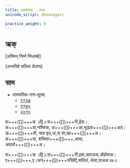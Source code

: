 ```yaml
---
title: वामदेव्यम् - वाक्
unicode_script: devanagari

practice_weight: 0
---
```


## ऋक्
[अस्मिन् निम्ने निधामहे]  

<div class="js_include" url="../../Rk/kayA_nash_chitra/"  newLevelForH1="3" includeTitle="false"> </div>

[अन्तरिक्षे सलिलं लेलाय]

## साम 
- पारम्परिक-गान-मूलम् 
  - [१९३७](https://archive.org/stream/sAmaveda-jaiminIya-paravastu-paramparA-docs/sAmaveda-paravastu-1937#page/n55/mode/1up)
  - [१९७५](https://archive.org/stream/sAmaveda-jaiminIya-paravastu-paramparA-docs/sAmaveda-paravastu-1975#page/n51/mode/2up)
  - [२०१५](https://archive.org/stream/sAmaveda-jaiminIya-paravastu-paramparA-docs/proxaNa-sAmAni#page/n3/mode/2up)
  

<div class="audioEmbed"  caption="रामानुजार्यः 1974 " src="https://archive
.org/download/jaiminIya-sAma-gAna-paravastu-tradition-rAmAnuja/vAmadevyam-vAk.mp3"></div>
<div class="audioEmbed"  caption="गोपालार्यः 2015  " src="https://archive
.org/download/jaiminIya-sAma-gAna-paravastu-tradition-gopAla-2015/vAmadevyam-vAk.mp3"></div>

वा+++([])+++क् ॥द्वि॥ वा+++([])+++गी,ईया।  
क+++([])+++या,नश्चित्रा,  अ+++([])+++आ,भूऊवा+++([])+++अत्।  
ऊ+++([])+++ती, सदा वृउ,धा,स् सा,खा+++([])+++अ।  
क+++([])+++या, शचिष्ठा+++([])+++,आया,  
अवार्ता+++([])+++अ।  

वा+++([])+++क् ॥द्वि॥ वा+++([])+++गी,इया,अवाअअ,औहोवाअ।  
ए+++([])+++,ए।अन्+++([])+++तरिक्षेऎ,सलिलं, लेला,याअअ॥७॥